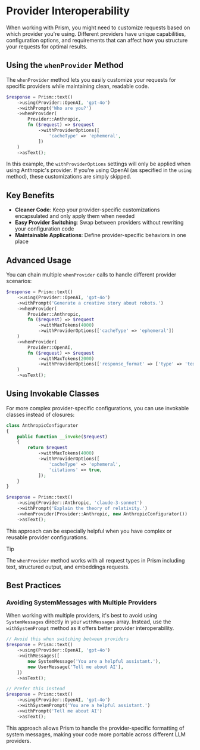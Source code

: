# Provider Interoperability

When working with Prism, you might need to customize requests based on which provider you're using. Different providers have unique capabilities, configuration options, and requirements that can affect how you structure your requests for optimal results.

## Using the `whenProvider` Method

The `whenProvider` method lets you easily customize your requests for specific providers while maintaining clean, readable code.

```php
$response = Prism::text()
    ->using(Provider::OpenAI, 'gpt-4o')
    ->withPrompt('Who are you?')
    ->whenProvider(
        Provider::Anthropic,
        fn ($request) => $request
            ->withProviderOptions([
                'cacheType' => 'ephemeral',
            ])
    )
    ->asText();
```

In this example, the `withProviderOptions` settings will only be applied when using Anthropic's provider. If you're using OpenAI (as specified in the `using` method), these customizations are simply skipped.

## Key Benefits

- **Cleaner Code**: Keep your provider-specific customizations encapsulated and only apply them when needed
- **Easy Provider Switching**: Swap between providers without rewriting your configuration code
- **Maintainable Applications**: Define provider-specific behaviors in one place

## Advanced Usage

You can chain multiple `whenProvider` calls to handle different provider scenarios:

```php
$response = Prism::text()
    ->using(Provider::OpenAI, 'gpt-4o')
    ->withPrompt('Generate a creative story about robots.')
    ->whenProvider(
        Provider::Anthropic,
        fn ($request) => $request
            ->withMaxTokens(4000)
            ->withProviderOptions(['cacheType' => 'ephemeral'])
    )
    ->whenProvider(
        Provider::OpenAI,
        fn ($request) => $request
            ->withMaxTokens(2000)
            ->withProviderOptions(['response_format' => ['type' => 'text']])
    )
    ->asText();
```

## Using Invokable Classes

For more complex provider-specific configurations, you can use invokable classes instead of closures:

```php
class AnthropicConfigurator
{
    public function __invoke($request)
    {
        return $request
            ->withMaxTokens(4000)
            ->withProviderOptions([
                'cacheType' => 'ephemeral',
                'citations' => true,
            ]);
    }
}

$response = Prism::text()
    ->using(Provider::Anthropic, 'claude-3-sonnet')
    ->withPrompt('Explain the theory of relativity.')
    ->whenProvider(Provider::Anthropic, new AnthropicConfigurator())
    ->asText();
```

This approach can be especially helpful when you have complex or reusable provider configurations.

> [!TIP]
> The `whenProvider` method works with all request types in Prism including text, structured output, and embeddings requests.

## Best Practices

### Avoiding SystemMessages with Multiple Providers

When working with multiple providers, it's best to avoid using `SystemMessages` directly in your `withMessages` array. Instead, use the `withSystemPrompt` method as it offers better provider interoperability.

```php
// Avoid this when switching between providers
$response = Prism::text()
    ->using(Provider::OpenAI, 'gpt-4o')
    ->withMessages([
        new SystemMessage('You are a helpful assistant.'),
        new UserMessage('Tell me about AI'),
    ])
    ->asText();

// Prefer this instead
$response = Prism::text()
    ->using(Provider::OpenAI, 'gpt-4o')
    ->withSystemPrompt('You are a helpful assistant.')
    ->withPrompt('Tell me about AI')
    ->asText();
```

This approach allows Prism to handle the provider-specific formatting of system messages, making your code more portable across different LLM providers.
